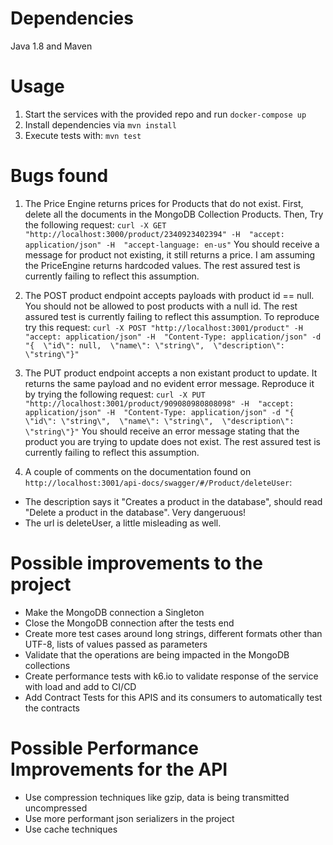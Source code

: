 # Dependencies
Java 1.8 and Maven

# Usage
1. Start the services with the provided repo and run `docker-compose up`
2. Install dependencies via `mvn install`
3. Execute tests with: `mvn test`

# Bugs found

1. The Price Engine returns prices for Products that do not exist. 
First, delete all the documents in the MongoDB Collection Products. Then, Try the following request: `curl -X GET "http://localhost:3000/product/2340923402394" -H  "accept: application/json" -H  "accept-language: en-us"`
You should receive a message for product not existing, it still returns a price. I am assuming the PriceEngine returns hardcoded values. The rest assured test is currently failing to reflect this assumption. 

2. The POST product endpoint accepts payloads with product id == null.  You should not be allowed to post products with a null id. The rest assured test is currently failing to reflect this assumption.
To reproduce try this request: `curl -X POST "http://localhost:3001/product" -H  "accept: application/json" -H  "Content-Type: application/json" -d "{  \"id\": null,  \"name\": \"string\",  \"description\": \"string\"}"`

3.  The PUT product endpoint accepts a non existant product to update. It returns the same payload and no evident error message.
Reproduce it by trying the following request:  `curl -X PUT "http://localhost:3001/product/909080980808098" -H  "accept: application/json" -H  "Content-Type: application/json" -d "{  \"id\": \"string\",  \"name\": \"string\",  \"description\": \"string\"}"`
You should receive an error message stating that the product you are trying to update does not exist. The rest assured test is currently failing to reflect this assumption.
                                                                                                      
4. A couple of comments on the documentation found on `http://localhost:3001/api-docs/swagger/#/Product/deleteUser`:
* The description says it "Creates a product in the database", should read "Delete a product in the database". Very dangeruous!
* The url is deleteUser, a little misleading as well. 


# Possible improvements to the project

* Make the MongoDB connection a Singleton
* Close the MongoDB connection after the tests end
* Create more test cases around long strings, different formats other than UTF-8, lists of values passed as parameters
* Validate that the operations are being impacted in the MongoDB collections
* Create performance tests with k6.io to validate response of the service with load and add to CI/CD
* Add Contract Tests for this APIS and its consumers to automatically test the contracts

# Possible Performance Improvements for the API

* Use compression techniques like gzip, data is being transmitted uncompressed
* Use more performant json serializers in the project
* Use cache techniques
